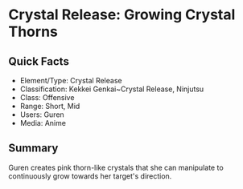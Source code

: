 # Crystal Release: Growing Crystal Thorns

## Quick Facts
- Element/Type: Crystal Release
- Classification: Kekkei Genkai~Crystal Release, Ninjutsu
- Class: Offensive
- Range: Short, Mid
- Users: Guren
- Media: Anime

## Summary
Guren creates pink thorn-like crystals that she can manipulate to continuously grow towards her target's direction.

